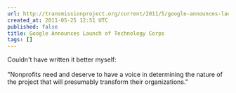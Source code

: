```yaml
---
url: http://transmissionproject.org/current/2011/5/google-announces-launch-of-technology-corps
created_at: 2011-05-25 12:51 UTC
published: false
title: Google Announces Launch of Technology Corps
tags: []
---
```


Couldn't have written it better myself:<br><br>"Nonprofits need and deserve to have a voice in determining the nature of the project that will presumably transform their organizations."

